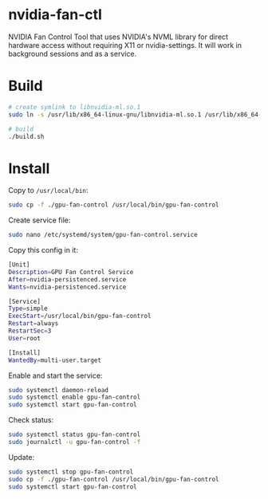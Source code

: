 # nvidia-fan-ctl

NVIDIA Fan Control Tool that uses NVIDIA's NVML library for direct hardware access without requiring X11 or nvidia-settings. It will work in background sessions and as a service.

# Build

```bash
# create symlink to libnvidia-ml.so.1
sudo ln -s /usr/lib/x86_64-linux-gnu/libnvidia-ml.so.1 /usr/lib/x86_64-linux-gnu/libnvidia-ml.so

# build
./build.sh
```

# Install

Copy to `/usr/local/bin`:

```bash
sudo cp -f ./gpu-fan-control /usr/local/bin/gpu-fan-control
```

Create service file:

```bash
sudo nano /etc/systemd/system/gpu-fan-control.service
```

Copy this config in it:

```bash
[Unit]
Description=GPU Fan Control Service
After=nvidia-persistenced.service
Wants=nvidia-persistenced.service

[Service]
Type=simple
ExecStart=/usr/local/bin/gpu-fan-control
Restart=always
RestartSec=3
User=root

[Install]
WantedBy=multi-user.target
```

Enable and start the service:

```bash
sudo systemctl daemon-reload
sudo systemctl enable gpu-fan-control
sudo systemctl start gpu-fan-control
```

Check status:

```bash
sudo systemctl status gpu-fan-control
sudo journalctl -u gpu-fan-control -f
```

Update:

```bash
sudo systemctl stop gpu-fan-control
sudo cp -f ./gpu-fan-control /usr/local/bin/gpu-fan-control
sudo systemctl start gpu-fan-control
```